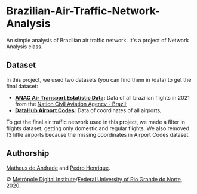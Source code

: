 # Brazilian-Air-Traffic-Network-Analysis

An simple analysis of Brazilian air traffic network. It's a project of Network Analysis class.

## Dataset

In this project, we used two datasets (you can find them in /data) to get the final dataset:

- **[ANAC Air Transport Estatistic Data](https://www.anac.gov.br/assuntos/setor-regulado/empresas/envio-de-informacoes/base-de-dados-estatisticos-do-transporte-aereo):** Data of all brazilian flights in 2021 from the [Nation Civil Aviation Agency - Brazil](https://www.anac.gov.br/en);
- **[DataHub Airport Codes](https://datahub.io/core/airport-codes):** Data of coordinates of all airports;

To get the final air traffic network used in this project, we made a filter in flights dataset, getting only domestic and regular flights. We also removed 13 little airports because the missing coordinates in Airport Codes dataset.

## Authorship

[Matheus de Andrade](https://github.com/matheusmas132) and [Pedro Henrique](https://github.com/pedrocardoso5).

©️ [Metrópole Digital Institute](https://imd.ufrn.br/)/[Federal University of Rio Grande do Norte](https://ufrn.br/), 2020.